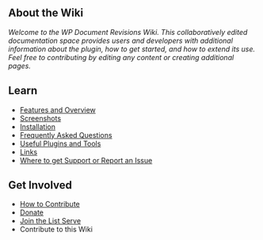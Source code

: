 ## About the Wiki ##

_Welcome to the WP Document Revisions Wiki. This collaboratively edited documentation space provides users and developers with additional information about the plugin, how to get started, and how to extend its use. Feel free to contributing by editing any content or creating additional pages._

## Learn ##
* [Features and Overview](https://github.com/benbalter/WP-Document-Revisions/wiki/Description)
* [Screenshots](https://github.com/benbalter/WP-Document-Revisions/wiki/Screenshots)
* [Installation](https://github.com/benbalter/WP-Document-Revisions/wiki/Installation)
* [Frequently Asked Questions](https://github.com/benbalter/WP-Document-Revisions/wiki/Frequently-Asked-Questions)
* [Useful Plugins and Tools](https://github.com/benbalter/WP-Document-Revisions/wiki/Useful-Plugins-and-Tools)
* [Links](https://github.com/benbalter/WP-Document-Revisions/wiki/Links)
* [Where to get Support or Report an Issue](https://github.com/benbalter/WP-Document-Revisions/wiki/Where-to-get-Support-or-Report-an-Issue)

## Get Involved ##
* [How to Contribute](https://github.com/benbalter/WP-Document-Revisions/wiki/How-to-Contribute)
* [Donate](https://github.com/benbalter/WP-Document-Revisions/wiki/Donate)
* [Join the List Serve](https://groups.google.com/forum/#!forum/wp-document-revisions)
* Contribute to this Wiki
